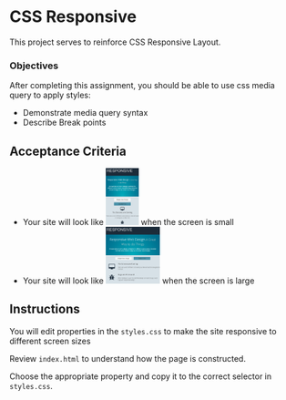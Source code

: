# CSS Responsive

This project serves to reinforce CSS Responsive Layout.

### Objectives

After completing this assignment, you should be able to use css media query to apply styles:

- Demonstrate media query syntax
- Describe Break points 

## Acceptance Criteria

- Your site will look like <img src="small.png" alt="Small screen" height="100px"/> when the screen is small
- Your site will look like <img src="large.png" alt="Large screen" height="100px"/>  when the screen is large

## Instructions

You will edit properties in the `styles.css` to make the site responsive to different screen sizes

Review `index.html` to understand how the page is constructed.

Choose the appropriate property and copy it to the correct selector in `styles.css`.
